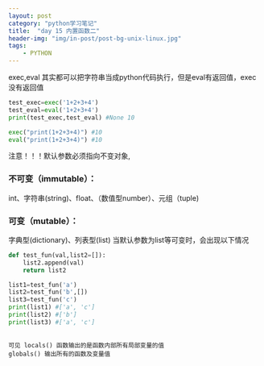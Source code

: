 ```yaml
---
layout: post
category: "python学习笔记"
title:  "day 15 内置函数二"
header-img: "img/in-post/post-bg-unix-linux.jpg"
tags:
    - PYTHON
---
```

exec,eval 其实都可以把字符串当成python代码执行，但是eval有返回值，exec没有返回值    
```python 
test_exec=exec('1+2+3+4')
test_eval=eval('1+2+3+4')
print(test_exec,test_eval) #None 10

exec("print(1+2+3+4)") #10
eval("print(1+2+3+4)") #10

```
注意！！！默认参数必须指向不变对象,
### 不可变（immutable）：
int、字符串(string)、float、（数值型number）、元组（tuple)

### 可变（mutable）：
字典型(dictionary)、列表型(list)
当默认参数为list等可变时，会出现以下情况
```python 
def test_fun(val,list2=[]):
    list2.append(val)
    return list2

list1=test_fun('a')
list2=test_fun('b',[])
list3=test_fun('c')
print(list1) #['a', 'c']
print(list2) #['b']
print(list3) #['a', 'c']
```
<pre><code>
可见 locals() 函数输出的是函数内部所有局部变量的值
globals() 输出所有的函数及变量值
</code></pre>